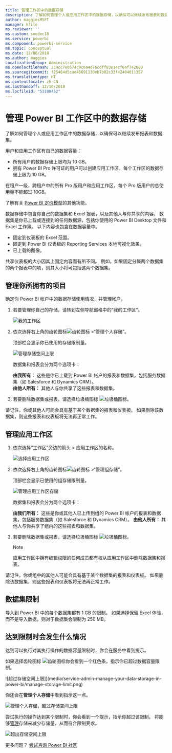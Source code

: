 ```yaml
---
title: 管理工作区中的数据存储
description: 了解如何管理个人或应用工作区中的数据存储，以确保可以继续发布报表和数据集。
author: maggiesMSFT
manager: kfile
ms.reviewer: ''
ms.custom: seodec18
ms.service: powerbi
ms.component: powerbi-service
ms.topic: conceptual
ms.date: 12/06/2018
ms.author: maggies
LocalizationGroup: Administration
ms.openlocfilehash: 239cc7e0574c9c6a4d76cdff83e14cf6af742689
ms.sourcegitcommit: f25464d5cae46691130eb7b02c33f42404011357
ms.translationtype: HT
ms.contentlocale: zh-CN
ms.lasthandoff: 12/10/2018
ms.locfileid: "53180452"
---
```

# <a name="manage-data-storage-in-power-bi-workspaces"></a>管理 Power BI 工作区中的数据存储

了解如何管理个人或应用工作区中的数据存储，以确保可以继续发布报表和数据集。

用户和应用工作区有自己的数据容量：

* 所有用户的数据存储上限均为 10 GB。
* 拥有 Power BI Pro 许可证的用户可以创建应用工作区，每个工作区的数据存储上限为 10 GB。

在租户一级，跨租户中的所有 Pro 版用户和应用工作区，每个 Pro 版用户的总使用量不能超过 10GB。

了解有关 [Power BI 定价模型](https://powerbi.microsoft.com/pricing)的其他功能。

数据存储中包含你自己的数据集和 Excel 报表，以及其他人与你共享的内容。 数据集是你已上载或连接到的任何数据源，包括你使用的 Power BI Desktop 文件和 Excel 工作簿。 以下内容也包含在数据容量中。

* 固定到仪表板的 Excel 范围。
* 固定到 Power BI 仪表板的 Reporting Services 本地可视化效果。
* 已上载的图像。

共享仪表板的大小因其上固定内容而有所不同。 例如，如果固定分属两个数据集的两个报表中的项，则其大小将可包括这两个数据集。

<a name="manage"/>

## <a name="manage-items-owned-by-you"></a>管理你所拥有的项目
确定你 Power BI 帐户中的数据存储使用情况，并管理帐户。

1. 若要管理你自己的存储，请转到左侧导航窗格中的“我的工作区”。
   
    ![我的工作区](media/service-admin-manage-your-data-storage-in-power-bi/pbi_myworkspace.png)
2. 依次选择右上角的齿轮图标![齿轮图标](media/service-admin-manage-your-data-storage-in-power-bi/pbi_gearicon.png) \>“管理个人存储”。
   
    顶部栏会显示你已使用的存储限制量。
   
    ![管理存储空间上限](media/service-admin-manage-your-data-storage-in-power-bi/pbi_persnlstorage.png)
   
    数据集和报表会分为两个选项卡：
   
    **由我所有：** 这些是你已上载到 Power BI 帐户的报表和数据集，包括服务数据集（如 Salesforce 和 Dynamics CRM）。  
    **由他人所有：** 其他人与你共享了这些报表和数据集。
3. 若要删除数据集或报表，请选择垃圾桶图标 ![垃圾桶图标](media/service-admin-manage-your-data-storage-in-power-bi/pbi_deleteicon.png)。

请记住，你或其他人可能会具有基于某个数据集的报表和仪表板。 如果删除该数据集，则这些报表和仪表板将无法再正常工作。

## <a name="manage-your-app-workspace"></a>管理应用工作区
1. 依次选择“工作区”旁边的箭头 \> 应用工作区的名称。
   
    ![选择应用工作区](media/service-admin-manage-your-data-storage-in-power-bi/pbi_groupworkspaces.png)
2. 依次选择右上角的齿轮图标![齿轮图标](media/service-admin-manage-your-data-storage-in-power-bi/pbi_gearicon.png) \>“管理组存储”。
   
    顶部栏会显示已使用的组存储限制量。
   
    ![管理应用工作区存储](media/service-admin-manage-your-data-storage-in-power-bi/pbi_groupstorage.png)
   
    数据集和报表会分为两个选项卡：
   
    **由我们所有：** 这些是你或其他人已上传到组的 Power BI 帐户的报表和数据集，包括服务数据集（如 Salesforce 和 Dynamics CRM）。
    **由他人所有：** 其他人与你共享了组内的这些报表和数据集。
3. 若要删除数据集或报表，请选择垃圾桶图标 ![垃圾桶图标](media/service-admin-manage-your-data-storage-in-power-bi/pbi_deleteicon.png)。
   
   > [!NOTE]
   > 应用工作区中拥有编辑权限的任何成员都有权从应用工作区中删除数据集和报表。
   > 
   > 

请记住，你或组中的其他人可能会具有基于某个数据集的报表和仪表板。 如果删除该数据集，则这些报表和仪表板将无法再正常工作。

## <a name="dataset-limits"></a>数据集限制
导入到 Power BI 中的每个数据集都有 1 GB 的限制。 如果选择保留 Excel 体验，而不是导入数据，则对于数据集会限制为 250 MB。

## <a name="what-happens-when-you-hit-a-limit"></a>达到限制时会发生什么情况
达到可以执行对其执行操作的数据容量限制时，你会在服务中看到提示。 

如果选择齿轮图标 ![齿轮图标](media/service-admin-manage-your-data-storage-in-power-bi/pbi_gearicon.png)你会看到一个红色条，指示你已超过数据容量限制。

![超过存储空间上限]](media/service-admin-manage-your-data-storage-in-power-bi/manage-storage-limit.png)

你还会在**管理个人存储**中看到指示这一点。

 ![管理个人存储，超过存储空间上限](media/service-admin-manage-your-data-storage-in-power-bi/manage-storage-limit2.png)

 尝试执行的操作达到某个限制时，你会看到一个提示，指示你超过该限制。 将能够[管理](#manage)存储来减少存储量，从而符合限制要求。

 ![超出存储空间上限](media/service-admin-manage-your-data-storage-in-power-bi/powerbi-pro-over-limit.png)

 更多问题？ [尝试咨询 Power BI 社区](http://community.powerbi.com/)

